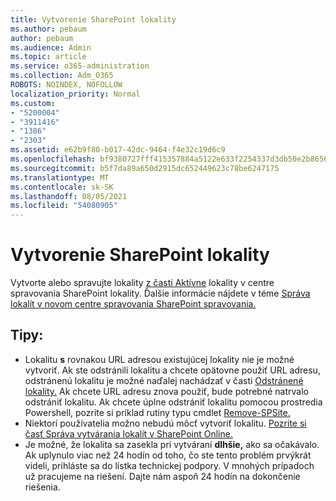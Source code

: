 ```yaml
---
title: Vytvorenie SharePoint lokality
ms.author: pebaum
author: pebaum
ms.audience: Admin
ms.topic: article
ms.service: o365-administration
ms.collection: Adm_O365
ROBOTS: NOINDEX, NOFOLLOW
localization_priority: Normal
ms.custom:
- "5200004"
- "3911416"
- "1386"
- "2303"
ms.assetid: e62b9f80-b017-42dc-9464-f4e32c19d6c9
ms.openlocfilehash: bf9380727fff415357884a5122e633f2254337d3db50e2b8656d94938f76d394
ms.sourcegitcommit: b5f7da89a650d2915dc652449623c78be6247175
ms.translationtype: MT
ms.contentlocale: sk-SK
ms.lasthandoff: 08/05/2021
ms.locfileid: "54080905"
---
```

# <a name="create-a-sharepoint-site"></a>Vytvorenie SharePoint lokality

Vytvorte alebo spravujte lokality [z časti Aktívne](https://admin.microsoft.com/sharepoint?page=sitemanagement&modern=true) lokality v centre spravovania SharePoint lokality. Ďalšie informácie nájdete v téme [Správa lokalít v novom centre spravovania SharePoint spravovania.](https://docs.microsoft.com/sharepoint/manage-site-creation) 

## <a name="tips"></a>Tipy:

- Lokalitu **s** rovnakou URL adresou existujúcej lokality nie je možné vytvoriť. Ak ste odstránili lokalitu a chcete opätovne použiť URL adresu, odstránenú lokalitu je možné naďalej nachádzať v časti [Odstránené lokality.](https://admin.microsoft.com/sharepoint?page=recyclebin&modern=true) Ak chcete URL adresu znova použiť, bude potrebné natrvalo odstrániť lokalitu. Ak chcete úplne odstrániť lokalitu pomocou prostredia Powershell, pozrite si príklad rutiny typu cmdlet [Remove-SPSite.](https://docs.microsoft.com/sharepoint/manage-sites-in-new-admin-center#delete-a-site)
- Niektorí používatelia možno nebudú môcť vytvoriť lokalitu. [Pozrite si časť Správa vytvárania lokalít v SharePoint Online.](https://docs.microsoft.com/sharepoint/manage-site-creation)
- Je možné, že lokalita sa zasekla pri vytváraní **dlhšie,** ako sa očakávalo. Ak uplynulo viac než 24 hodín od toho, čo ste tento problém prvýkrát videli, prihláste sa do lístka technickej podpory. V mnohých prípadoch už pracujeme na riešení. Dajte nám aspoň 24 hodín na dokončenie riešenia.
